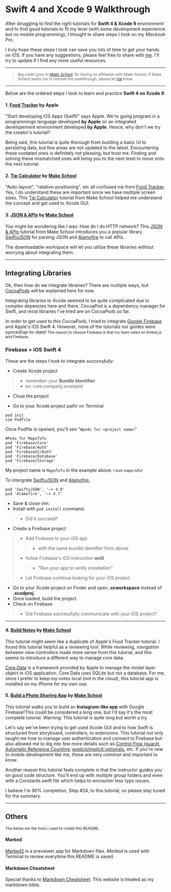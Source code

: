# Swift 4 and Xcode 9 Walkthrough

After struggling to find the right tutorials for **Swift 4 & Xcode 9** environment and to find good tutorials to fit my level (with some development experience but no mobile programming), I thought to share steps I took on my *Macbook Pro*. 

I truly hope these steps I took can save you lots of time to get your hands on iOS. If you have any suggestions, please feel free to share with [me](mailto:toddlercoder@gmail.com). I'll try to update if I find any more useful resources. 

---
> <small>Big credit goes to *[Make School](http://makeschool.com)*. By having no affiliation with Make School, if Make School wants me to remove this walkthrough, please let [me](mailto:toddlercoder@gmail.com) know.</small>

---

Below are the ordered steps I took to learn and practice **Swift 4 on Xcode 9**.


#### 1. [Food Tracker](https://developer.apple.com/library/content/referencelibrary/GettingStarted/DevelopiOSAppsSwift/) by Apple

"Start developing iOS Apps (Swift)" says Apple. We're going program in a programmingn language developed **by Apple** on an integrated developement environment developed **by Apple**. Hence, why don't we try the creator's tutorial? 

Being said, this tutorial is quite thorough from building a basic UI to persisting data, but few areas are not updated to the latest. Encountering these outdated ones is definitely not pleasing, but trust me. Finding and solving these mismatched ones will bring you to the next level to move onto the next tutorial.


#### 2. [Tip Calculator](https://www.makeschool.com/online-courses/tutorials/build-a-tip-calculator-in-swift-4/implementing-subviews) by [Make School](https://www.makeschool.com)

"Auto-layout", "relative-positioning", etc all confused me from [Food Tracker](https://developer.apple.com/library/content/referencelibrary/GettingStarted/DevelopiOSAppsSwift/). Yes, I do understand these are important since we have multiple screen sizes. This [Tip Calculator](https://www.makeschool.com/online-courses/tutorials/build-a-tip-calculator-in-swift-4) tutorial from Make School helped me understand the concept and get used to Xcode GUI.  


#### 3. [JSON & APIs](https://www.makeschool.com/online-courses/tutorials/json-apis-in-swift-4/parsing-json) by [Make School](https://www.makeschool.com)

You might be wondering like I was: How do I do HTTP network? This [JSON & APIs](https://www.makeschool.com/online-courses/tutorials/json-apis-in-swift-4) tutorial from Make School introduces you a popular library [SwiftyJSON](https://github.com/SwiftyJSON/SwiftyJSON) for parsing JSON and [Alamofire](https://github.com/Alamofire/Alamofire) to call APIs.

The downloadable workspace will let you utilize these libraries without worrying about integrating them.

---
## Integrating Libraries

Ok, then how do we integrate libraries? There are multiple ways, but [CocoaPods](https://cocoapods.org) will be explained here for now. 

Integrating libraries to Xcode seemed to be quite complicated due to complex depencies here and there. CocoaPod is a dependency manager for Swift, and most libraries I've tried are on CocoaPods so far. 

In order to get used to this CocoaPods, I tried to integrate [Google Firebase](https://firebase.google.com) and Apple's iOS Swift 4. However, none of the tutorials nor guides were synced/up-to-date! <small>The reason to choose Firebase is that my team relies on Ember.js and Firebase.</small>

### Firebase + iOS Swift 4

These are the steps I took to integrate *successfully*: 

* Create Xcode project
> * remember your **Bundle Identifier**
> * ex: com.company.example)
* Close the project

* Go to your Xcode project path/ on Terminal
```
pod init
vim Podfile
```
Once Podfile is opened, you'll see "```#pods for <project name>```"
```
#Pods for MapoTofu
pod 'Firebase/Core'
pod 'Firebase/Auth'
pod 'FirebaseUI/Auth'
pod 'Firebase/Database'
pod 'Firebase/Storage'
```

My project name is ```MapoTofu``` in the example above. <small>I love mapo tofu!</small>

To intergrate [SwiftyJSON](https://github.com/SwiftyJSON/SwiftyJSON#integration) and [Alamofire](https://github.com/Alamofire/Alamofire#installatio://github.com/Alamofire/Alamofire#installation), 

```
pod 'SwiftyJSON', '~> 4.0'
pod 'Alamofire', '~> 4.7'
```
* Save & close vim. 
* Install with ```pod install``` command. 
> * Did it succeed?

* Create a Firebase project 
> * Add Firebase to your iOS app
> > * with the same bundle identifier from above.
> * follow Firebase's iOS instruction **until**
> > * "Run your app to verify installation"
> * Let Firebase continue looking for your iOS project.
* Go to your Xcode project on Finder and open **.xcworkspace** instead of **.xcodproj**.
* Once loaded, build the project.
* Check on Firebase.
> * Did Firebase successfully communicate with your iOS project? 

---

#### 4. [Build Notes](https://www.makeschool.com/online-courses/tutorials/learn-how-to-build-make-school-notes-in-swift-4/) by [Make School](https://www.makeschool.com/) 

This tutorial might seem like a duplicate of Apple's Food Tracker tutorial. I found this tutorial helpful as a reviewing tool. While reviewing, *navigation between view controllers* made more sense from this tutorial, and this seems to introduce a different way to manage core data. 

[Core Data](https://medium.com/xcblog/core-data-with-swift-4-for-beginners-1fc067cca707) is a framework provided by Apple to manage the model layer object in iOS application. Core Data uses SQLite but not a database. For me, since I prefer to keep my notes local (not in the cloud), this tutorial app is installed on my iPhone for my own use. 


#### 5. [Build a Photo Sharing App](https://www.makeschool.com/online-courses/tutorials/build-a-photo-sharing-app-9f153781-8df0-4909-8162-bb3b3a2f7a81/) by [Make School](https://www.makeschool.com/)

This tutorial walks you to build an **Instagram-like app** with Google Firebase!This could be considered a long one, but I'd say it's the most complete tutorial. Warning: This tutorial is quite long but worth a try. 

Let's say we've been trying to get used Xcode GUI and to how Swift is structured from storyboard, controllers, to extensions. This tutorial not only taught me how to manage user authentication and connect to Firebase but also allowed me to dig into few more details such as [Control Flow (guard)](https://docs.swift.org/swift-book/LanguageGuide/ControlFlow.html), [Automatic Reference Counting](https://docs.swift.org/swift-book/LanguageGuide/AutomaticReferenceCounting.html), [explicit/implicit optionals](https://mikeash.com/pyblog/friday-qa-2014-06-20-interesting-swift-features.html), etc. If you're new to mobile development like me, these are very common and important to know.

Another reason this tutorial feels complete is that the instructor guides you on good code structure. You'll end up with multiple group folders and even with a Constants.swift file which helps to encounter less typo issues. 

I believe I'm 90% completion, Step #24, to this tutorial, so please stay tuned for the summary.

---
## Others

<small>The below are the tools I used to create this README.</small>

#### Marked

[Marked2](http://marked2app.com) is a previewer app for Markdown files. *Marked* is used with Terminal to review everytime this README is saved. 

#### Markdown Cheatsheet

Special thanks to [Markdown Cheatsheet](https://github.com/adam-p/markdown-here/wiki/Markdown-Cheatsheet). This website is treated as my markdown bible. 

